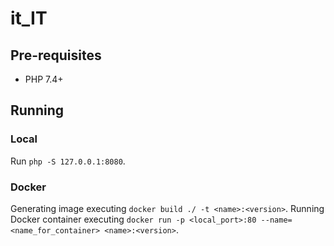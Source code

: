 # it_IT

## Pre-requisites
* PHP 7.4+

## Running

### Local
Run `php -S 127.0.0.1:8080`.

### Docker
Generating image executing `docker build ./ -t <name>:<version>`.
Running Docker container executing `docker run -p <local_port>:80 --name=<name_for_container> <name>:<version>`.